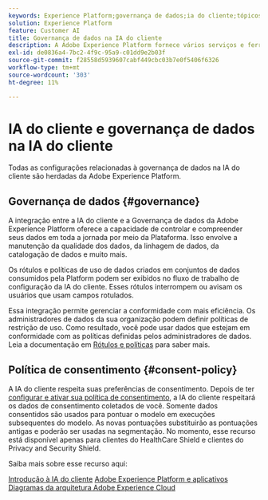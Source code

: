 ```yaml
---
keywords: Experience Platform;governança de dados;ia do cliente;tópicos populares;data governance;customer ai;popular topics
solution: Experience Platform
feature: Customer AI
title: Governança de dados na IA do cliente
description: A Adobe Experience Platform fornece vários serviços e ferramentas que permitem controlar com confiança os dados de experiência coletados para estar em conformidade com as práticas comerciais, as obrigações legais e o processo de desenvolvimento.
exl-id: de0836a4-7bc2-4f9c-95a9-c01dd9e2b03f
source-git-commit: f28558d5939607cabf449cbc03b7e0f5406f6326
workflow-type: tm+mt
source-wordcount: '303'
ht-degree: 11%

---
```


# IA do cliente e governança de dados na IA do cliente

Todas as configurações relacionadas à governança de dados na IA do cliente são herdadas da Adobe Experience Platform.

## Governança de dados {#governance}

A integração entre a IA do cliente e a Governança de dados da Adobe Experience Platform oferece a capacidade de controlar e compreender seus dados em toda a jornada por meio da Plataforma. Isso envolve a manutenção da qualidade dos dados, da linhagem de dados, da catalogação de dados e muito mais.

Os rótulos e políticas de uso de dados criados em conjuntos de dados consumidos pela Platform podem ser exibidos no fluxo de trabalho de configuração da IA do cliente. Esses rótulos interrompem ou avisam os usuários que usam campos rotulados.

Essa integração permite gerenciar a conformidade com mais eficiência. Os administradores de dados da sua organização podem definir políticas de restrição de uso. Como resultado, você pode usar dados que estejam em conformidade com as políticas definidas pelos administradores de dados. Leia a documentação em [Rótulos e políticas](https://experienceleague.adobe.com/docs/analytics-platform/using/cja-dataviews/data-governance.html?lang=pt-BR) para saber mais.

## Política de consentimento {#consent-policy}

A IA do cliente respeita suas preferências de consentimento. Depois de ter [configurar e ativar sua política de consentimento](https://experienceleague.adobe.com/docs/experience-platform/data-governance/policies/user-guide.html?lang=pt-BR#consent-policy), a IA do cliente respeitará os dados de consentimento coletados de você. Somente dados consentidos são usados para pontuar o modelo em execuções subsequentes do modelo. As novas pontuações substituirão as pontuações antigas e poderão ser usadas na segmentação. No momento, esse recurso está disponível apenas para clientes do HealthCare Shield e clientes do Privacy and Security Shield.

Saiba mais sobre esse recurso aqui:

[Introdução à IA do cliente](../../customer-ai/getting-started.md)
[Adobe Experience Platform e aplicativos](https://experienceleague.adobe.com/docs/blueprints-learn/architecture/architecture-overview/platform-applications.html)
[Diagramas da arquitetura Adobe Experience Cloud](https://experienceleague.adobe.com/docs/blueprints-learn/architecture/architecture-overview/experience-cloud.html?lang=pt-BR)
